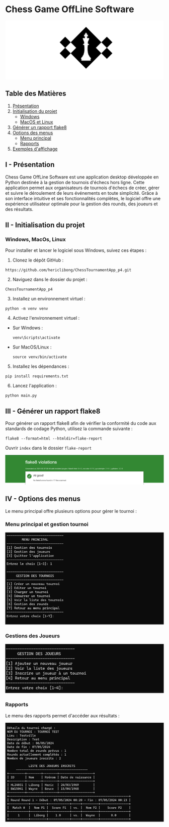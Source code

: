 # Chess Game OffLine Software

![picture_chess](media/chess.png)

## Table des Matières
1. [Présentation](#i-présentation)
2. [Initialisation du projet](#ii-initialisation-du-projet)
   - [Windows](#windows)
   - [MacOS et Linux](#macos-et-linux)
3. [Générer un rapport flake8](#iii-générer-un-rapport-flake8)
4. [Options des menus](#iv-options-des-menus)
   - [Menu principal](#menu-principal)
   - [Rapports](#rapports)
5. [Exemples d'affichage](#v-exemples-daffichage)

## I - Présentation

Chess Game OffLine Software est une application desktop développée en Python destinée à la gestion de tournois d'échecs hors ligne. Cette application permet aux organisateurs de tournois d'échecs de créer, gérer et suivre le déroulement de leurs événements en toute simplicité. Grâce à son interface intuitive et ses fonctionnalités complètes, le logiciel offre une expérience utilisateur optimale pour la gestion des rounds, des joueurs et des résultats.

## II - Initialisation du projet

### Windows, MacOs, Linux

Pour installer et lancer le logiciel sous Windows, suivez ces étapes :

1. Clonez le dépôt GitHub :

 ```
https://github.com/hericlibong/ChessTournamentApp_p4.git
```

2. Naviguez dans le dossier du projet :

```
ChessTournamentApp_p4
```

3. Installez un environnement virtuel :
  ```
  python -m venv venv
  ```

4. Activez l'environnement virtuel :

- Sur Windows :
  ```
  venv\Scripts\activate
  ```
- Sur MacOS/Linux :
  ```
  source venv/bin/activate
  ```

5. Installez les dépendances :

```
pip install requirements.txt

```

6. Lancez l'application :

```
python main.py
```

## III - Générer un rapport flake8

Pour générer un rapport flake8 afin de vérifier la conformité du code aux standards de codage Python, utilisez la commande suivante :

```
flake8 --format=html --htmldir=flake-report
```

Ouvrir `index` dans le dossier `flake-report` 

![flake8_report](media/flake8.png)


## IV - Options des menus



Le menu principal offre plusieurs options pour gérer le tournoi :

### Menu principal et gestion tournoi

![menu_principal](media/menu_principal_tournament.png)


###  Gestions des Joueurs

![menu_joueur](media/menu_player.png)

### Rapports

Le menu des rapports permet d'accéder aux résultats :



![rapports](media/rapport.png)










